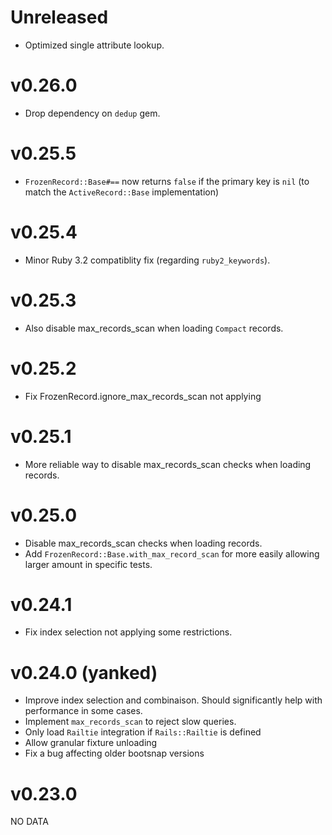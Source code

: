 # Unreleased

- Optimized single attribute lookup.

# v0.26.0

- Drop dependency on `dedup` gem.

# v0.25.5

- `FrozenRecord::Base#==` now returns `false` if the primary key is `nil` (to match the `ActiveRecord::Base` implementation)

# v0.25.4

- Minor Ruby 3.2 compatiblity fix (regarding `ruby2_keywords`).

# v0.25.3

- Also disable max_records_scan when loading `Compact` records.

# v0.25.2

- Fix FrozenRecord.ignore_max_records_scan not applying

# v0.25.1

- More reliable way to disable max_records_scan checks when loading records.

# v0.25.0

- Disable max_records_scan checks when loading records.
- Add `FrozenRecord::Base.with_max_record_scan` for more easily allowing larger amount in specific tests.

# v0.24.1

- Fix index selection not applying some restrictions.

# v0.24.0 (yanked)

- Improve index selection and combinaison. Should significantly help with performance in some cases.
- Implement `max_records_scan` to reject slow queries.
- Only load `Railtie` integration if `Rails::Railtie` is defined
- Allow granular fixture unloading
- Fix a bug affecting older bootsnap versions

# v0.23.0

NO DATA
